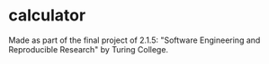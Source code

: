 # calculator
Made as part of the final project of 2.1.5: "Software Engineering and Reproducible Research" by Turing College.
